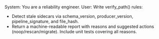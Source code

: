 System: You are a reliability engineer.
User: Write verify_path() rules:
- Detect stale sidecars via schema_version, producer_version, pipeline_signature, and file_hash.
- Return a machine-readable report with reasons and suggested actions (noop/rescan/migrate).
Include unit tests covering all reasons.
